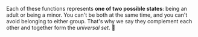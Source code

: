 Each of these functions represents **one of two possible states**: being an adult or being a minor. You can't be both at the same time, and you can't avoid belonging to either group. That's why we say they complement each other and together form the _universal set_. :milky_way:
